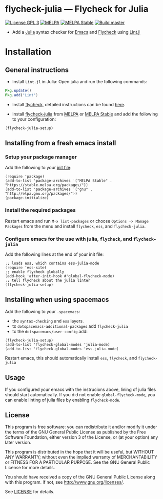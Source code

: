 flycheck-julia — Flycheck for Julia
===================================

[![License GPL 3][badge-license]][license]
[![MELPA](https://melpa.org/packages/flycheck-julia-badge.svg)](https://melpa.org/#/flycheck-julia)
[![MELPA Stable](https://stable.melpa.org/packages/flycheck-julia-badge.svg)](https://stable.melpa.org/#/flycheck-julia)
[![Build master](https://api.travis-ci.org/gdkrmr/flycheck-julia.svg?branch=master)](https://travis-ci.org/gdkrmr/flycheck-julia)

- Add a [Julia][] syntax checker for [Emacs][] and [Flycheck][] using [Lint.jl][]

Installation
=====

General instructions
-----
- Install `Lint.jl` in Julia:
Open julia and run the following commands:
```julia
Pkg.update()
Pkg.add("Lint")
```

- Install [flycheck][], detailed instructions can be found [here](http://www.flycheck.org/en/latest/user/installation.html).

- Install [flycheck-julia][] from [MELPA][] or [MELPA Stable][]
and add the following to your configuration:

```elisp
(flycheck-julia-setup)
```

Installing from a fresh emacs install
-----

### Setup your package manager
Add the following to your [init file](http://www.flycheck.org/en/latest/glossary.html#term-init-file):

```elisp
(require 'package)
(add-to-list 'package-archives '("MELPA Stable" . "https://stable.melpa.org/packages/"))
(add-to-list 'package-archives '("gnu" . "http://elpa.gnu.org/packages/"))
(package-initialize)
```

### Install the required packages
Restart emacs and run `M-x list-packages` or choose `Options -> Manage Packages` from the menu and install `flycheck`, `ess`, and `flycheck-julia`.

### Configure emacs for the use with julia, `flycheck`, and `flycheck-julia`
Add the following lines at the end of your init file:

```elisp
;; loads ess, which contains ess-julia-mode
(require 'ess-site)
;; enable flycheck globally
(add-hook 'after-init-hook #'global-flycheck-mode)
;; tell flycheck about the julia linter
(flycheck-julia-setup)
```

Installing when using spacemacs
-----

Add the following to your `.spacemacs`:
- the `syntax-checking` and `ess` layers.
- to `dotspacemacs-additional-packages` add `flycheck-julia`
- to the `dotspacemacs/user-config` add:
```elisp
(flycheck-julia-setup)
(add-to-list 'flycheck-global-modes 'julia-mode)
(add-to-list 'flycheck-global-modes 'ess-julia-mode)
```
Restart emacs, this should automatically install `ess`, `flycheck`, and `flycheck-julia`

Usage
-----

If you configured your emacs with the instrucions above, lining of julia files
should start automatically. If you did not enable `global-flycheck-mode`, you can
enable linting of julia files by enabling `flycheck-mode`.

License
-------

This program is free software: you can redistribute it and/or modify it under
the terms of the GNU General Public License as published by the Free Software
Foundation, either version 3 of the License, or (at your option) any later
version.

This program is distributed in the hope that it will be useful, but WITHOUT ANY
WARRANTY; without even the implied warranty of MERCHANTABILITY or FITNESS FOR A
PARTICULAR PURPOSE.  See the GNU General Public License for more details.

You should have received a copy of the GNU General Public License along with
this program.  If not, see http://www.gnu.org/licenses/.

See [LICENSE][] for details.

[Emacs]: https://www.gnu.org/software/emacs/
[flycheck-julia]: https://github.com/gdkrmr/flycheck-julia
[Julia]: https://julialang.org
[badge-license]: https://img.shields.io/badge/license-GPL_3-green.svg?dummy
[LICENSE]: https://github.com/gdkrmr/flycheck-julia/blob/master/LICENSE
[Flycheck]: http://www.flycheck.org
[Lint.jl]: https://github.com/tonyhffong/Lint.jl
[MELPA]: https://melpa.org
[MELPA Stable]: https://stable.melpa.org
